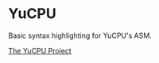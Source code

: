 # YuCPU

Basic syntax highlighting for YuCPU's ASM.

[The YuCPU Project](https://github.com/TaromaruYuki/YuCPU)
